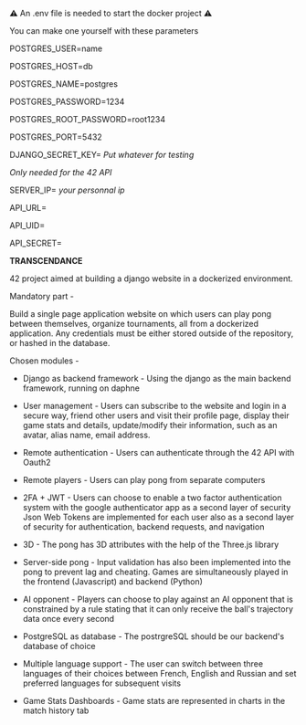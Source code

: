 ⚠️ An .env file is needed to start the docker project ⚠️

You can make one yourself with these parameters

POSTGRES_USER=name

POSTGRES_HOST=db

POSTGRES_NAME=postgres

POSTGRES_PASSWORD=1234

POSTGRES_ROOT_PASSWORD=root1234

POSTGRES_PORT=5432

DJANGO_SECRET_KEY= *Put whatever for testing*

*Only needed for the 42 API*

SERVER_IP= *your personnal ip*

API_URL=

API_UID=

API_SECRET=


**TRANSCENDANCE**

42 project aimed at building a django website in a dockerized environment.

Mandatory part -

Build a single page application website on which users can play pong between themselves, organize tournaments, all from a dockerized application.
Any credentials must be either stored outside of the repository, or hashed in the database.

Chosen modules -

- Django as backend framework -
Using the django as the main backend framework, running on daphne

- User management -
Users can subscribe to the website and login in a secure way,
friend other users and visit their profile page,
display their game stats and details,
update/modify their information, such as an avatar, alias name, email address.

- Remote authentication -
Users can authenticate through the 42 API with Oauth2

- Remote players -
Users can play pong from separate computers
  
- 2FA + JWT -
Users can choose to enable a two factor authentication system with the google authenticator app as a second layer of security
Json Web Tokens are implemented for each user also as a second layer of security for authentication, backend requests, and navigation

- 3D -
The pong has 3D attributes with the help of the Three.js library

- Server-side pong -
Input validation has also been implemented into the pong to prevent lag and cheating.
Games are simultaneously played in the frontend (Javascript) and backend (Python)

- AI opponent -
Players can choose to play against an AI opponent that is constrained by a rule stating that it can only receive the ball's trajectory data once every second

- PostgreSQL as database -
The postrgreSQL should be our backend's database of choice

- Multiple language support -
The user can switch between three languages of their choices between French, English and Russian and set preferred languages for subsequent visits

- Game Stats Dashboards -
Game stats are represented in charts in the match history tab
